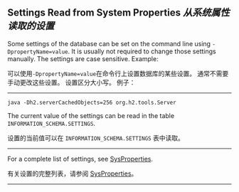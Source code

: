 ## Settings Read from System Properties *从系统属性读取的设置*

Some settings of the database can be set on the command line using `-DpropertyName=value`.
It is usually not required to change those settings manually.
The settings are case sensitive. 
Example:


可以使用`-DpropertyName=value`在命令行上设置数据库的某些设置。
通常不需要手动更改这些设置。
设置区分大小写。
例子：

---

```shell
java -Dh2.serverCachedObjects=256 org.h2.tools.Server
```

The current value of the settings can be read in the table `INFORMATION_SCHEMA.SETTINGS`.


设置的当前值可以在 `INFORMATION_SCHEMA.SETTINGS` 表中读取。

---

For a complete list of settings, see [SysProperties]().


有关设置的完整列表，请参阅 [SysProperties]()。

---
